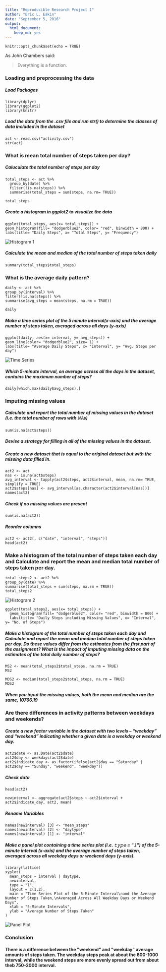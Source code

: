 ```yaml
---
title: "Reproducible Research Project 1"
author: "Eric L. Eakin"
date: "September 5, 2016"
output: 
  html_document: 
    keep_md: yes
---
```


```{r setup, include=FALSE}
knitr::opts_chunk$set(echo = TRUE)
```
As John Chambers said:
> Everything is a function.


### Loading and preprocessing the data

##### Load Packages

```{r}
library(dplyr)
library(ggplot2)
library(knitr)
```

##### Load the data from the .csv file and run str() to determine the classes of data included in the dataset

```{r}
act <- read.csv("activity.csv")
str(act)
```

### What is mean total number of steps taken per day?
##### Caluculate the total number of steps per day

```{r}
total_steps <- act %>% 
  group_by(date) %>%
  filter(!is.na(steps)) %>%
  summarise(total_steps = sum(steps, na.rm= TRUE))
```

```{r}
total_steps
```

##### Create a histogram in ggplot2 to visualize the data

```{r}
ggplot(total_steps, aes(x= total_steps)) +
geom_histogram(fill= "dodgerblue2", color= "red", binwidth = 800) +
labs(title= "Daily Steps", x= "Total Steps", y= "Frequency")
```
![Histogram 1](figure/unnamed-chunk-5-1.png)

##### Calculate the mean and median of the total number of steps taken daily

```{r}
summary(total_steps$total_steps)
```

### What is the average daily pattern?

```{r}
daily <- act %>%
group_by(interval) %>%
filter(!is.na(steps)) %>%
summarise(avg_steps = mean(steps, na.rm = TRUE))
```

```{r}
daily
```

##### Make a time series plot of the 5 minute interval(x-axis) and the average number of steps taken, averaged across all days (y-axis)

```{r}
ggplot(daily, aes(x= interval, y= avg_steps)) +
geom_line(color= "dodgerblue2", size= 1) +
labs(title= "Average Daily Steps", x= "Interval", y= "Avg. Steps per day")
```

![Time Series](figure/unnamed-chunk-9-1.png)

##### Which 5-minute interval, on average across all the days in the dataset, contains the maximum number of steps?

```{r}
daily[which.max(daily$avg_steps),]
```

### Imputing missing values

##### Calculate and report the total number of missing values in the dataset (i.e. the total number of rows with 𝙽𝙰s)

```{r}
sum(is.na(act$steps))
```

##### Devise a strategy for filling in all of the missing values in the dataset. 
##### Create a new dataset that is equal to the original dataset but with the missing data filled in.

```{r}
act2 <- act
nas <- is.na(act$steps)
avg_interval <- tapply(act2$steps, act2$interval, mean, na.rm= TRUE, simplify = TRUE)
act2$steps[nas] <- avg_interval[as.character(act2$interval[nas])]
names(act2)
```

##### Check if no missing values are present

```{r}
sum(is.na(act2))
```

##### Reorder columns

```{r}
act2 <- act2[, c("date", "interval", "steps")]
head(act2)
```

### Make a histogram of the total number of steps taken each day and Calculate and report the mean and median total number of steps taken per day. 

```{r}
total_steps2 <- act2 %>%
group_by(date) %>%
summarise(total_steps = sum(steps, na.rm = TRUE))
total_steps2
```
![Histogram 2](figure/unnamed-chunk-16-1.png)

```{r}
ggplot(total_steps2, aes(x= total_steps)) +
  geom_histogram(fill= "dodgerblue2", color= "red", binwidth = 800) +
  labs(title= "Daily Steps including Missing Values", x= "Interval", y= "No. of Steps")
```

##### Make a histogram of the total number of steps taken each day and Calculate and report the mean and median total number of steps taken per day. Do these values differ from the estimates from the first part of the assignment? What is the impact of imputing missing data on the estimates of the total daily number of steps?

```{r}
MS2 <- mean(total_steps2$total_steps, na.rm = TRUE)
MS2
```

```{r}
MDS2 <- median(total_steps2$total_steps, na.rm = TRUE)
MDS2
```

##### When you input the missing values, both the mean and median are the same, 10766.19

### Are there differences in activity patterns between weekdays and weekends?

##### Create a new factor variable in the dataset with two levels – “weekday” and “weekend” indicating whether a given date is a weekday or weekend day.

```{r}
act2$date <- as.Date(act2$date)
act2$day <- weekdays(act2$date)
act2$indicate_day <- as.factor(ifelse(act2$day == "Saturday" |
act2$day == "Sunday", "weekend", "weekday"))
```

##### Check data

```{r}
head(act2)
```

```{r}
newinterval <- aggregate(act2$steps ~ act2$interval + act2$indicate_day, act2, mean)
```

##### Rename Variables

```{r}
names(newinterval) [3] <- "mean_steps"
names(newinterval) [2] <- "daytype"
names(newinterval) [1] <- "interval"
```

##### Make a panel plot containing a time series plot (i.e. 𝚝𝚢𝚙𝚎 = "𝚕") of the 5-minute interval (x-axis) and the average number of steps taken, averaged across all weekday days or weekend days (y-axis).

```{r}
library(lattice)
xyplot(
  mean_steps ~ interval | daytype,
  newinterval,
  type = "l",
  layout = c(1,2),
  main = "Time Series Plot of the 5-Minute Interval\nand the Average Number of Steps Taken,\nAveraged Across All Weekday Days or Weekend Days",
  xlab = "5-Minute Intervals",
  ylab = "Average Number of Steps Taken"
)
```

![Panel Plot](figure/unnamed-chunk-23-1.png)

### Conclusion

#### There is a difference between the "weekend" and "weekday" average amounts of steps taken. The weekday steps peak at about the 800-1000 interval, while the weekend steps are more evenly spread out from about theb 750-2000 interval. 
